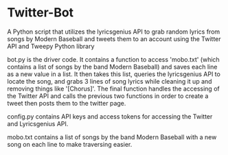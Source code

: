 # Twitter-Bot
A Python script that utilizes the lyricsgenius API to grab random lyrics from songs by Modern Baseball and tweets them to an account using the Twitter API and Tweepy Python library

bot.py is the driver code. It contains a function to access 'mobo.txt' (which contains a list of songs by the band Modern Baseball) and saves each line as a new value in a list. It then takes this list, queries the lyricsgenius API to locate the song, and grabs 3 lines of song lyrics while cleaning it up and removing things like '[Chorus]'. The final function handles the accessing of the Twitter API and calls the previous two functions in order to create a tweet then posts them to the twitter page. 

config.py contains API keys and access tokens for accessing the Twitter and Lyricsgenius API.

mobo.txt contains a list of songs by the band Modern Baseball with a new song on each line to make traversing easier.
